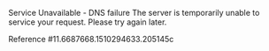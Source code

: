 Service Unavailable - DNS failure The server is temporarily unable to service your request. Please try again later.

Reference #11.6687668.1510294633.205145c